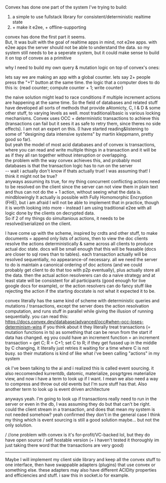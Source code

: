 

Convex has done one part of the system I've trying to build:
1) a simple to use fullstack library for consistent/deterministic realtime state
2) \+ make it e2ee, + offline-supporting

convex has done the first part it seems. \
But, It was built with the goal of realtime apps in mind, not e2ee apps. with e2ee apps the server should not be able to understand the data. so my system still needs to be a seperate system, but it could make sense to build it on top of convex as a primitive

why I need to build my own query & mutation logic on top of convex's ones:

lets say we are making an app with a global counter. lets say 2+ people press the "+1" button at the same time. the logic that a computer does to do this is: {read counter; compute counter + 1; write counter}

the naive solution might lead to race conditions if multiple increment actions are happening at the same time. So the field of databases and related stuff have developed all sorts of methods that provide aAtomicty, C, I & D & some other stuff, to varying levels as well.  most traditional/basic is various locking mechanisms. Convex uses OCC + deterministic transactions to achieve this (transactions can fail but it sees it as safe to retry them, since theres no side effects). I am not an expert on this. (I have started reading&listening to some of "designing data intensive systems" by martin kleppmann, pretty good so far). \
but yeah the model of most acid databases and of convex is transactions, where you can read and write multiple things in a transaction and it will be as if they all ran together without interuption or overlapping.  \
the problem with the way convex achieves this, and probably most databases is that the transaction logic has to run on the server \
-- wait i actually don't know if thats actually true! I was assuming that! I think it might not be true? \
anyways assuming its true, for my thing concurrent conflicting actions need to be resolved on the client since the server can not view them in plain text and thus can not do the + 1 action, without seeing what the data is. mindblowingly It actually is possible with Fully Homomorphic Encryption (FHE), but i am afraid I will not be able to implement that in practice, though it is worth looking into more - instead I am using traditional e2ee with all logic done by the clients on decrypted data.\
So if 2 of my things do simultanious actions, it needs to be resolved/serialized on the client. 

I have come up with the scheme, inspired by crdts and other stuff, to make documents = append only lists of actions, then to view the doc clients resolve the actions deterministically & same across all clients to produce actual doc state. docs will be small enough that this will be feasable (docs are closer to sql rows than to tables). each transaction actually will be resolved sequentially, no appearance-of necessary. all we need the server to do is maintain a canonical ordering of doc actions (and we could probably get client to do that too with p2p eventually), plus actually store all the data. then the actual action resolverers can do a naive strategy and at least state will be consistent for all participants (good enough for live google docs for example), or the action resolvers can do fancy stuff like rejecting the action if the starting docstate is not what it expected it to be. 

convex literally has the same kind of scheme with deterministic queries and mutations / transactions, except the server does the action resolvation computation, and runs stuff in parallel while giving the illusion of running sequentially. you can read this: 
https://docs.convex.dev/database/advanced/occ#when-occ-loses-determinism-wins
if you think about it they literally treat transactions (= mutation functions in ts)
as something that can be rerun from the start if data has changed. eg you could have an increment function = an increment transaction = get C; R = C+1; set C to R; if they get fussed up in the middle by C changing, it literally just retries it waiting for a time where C is not busy. so their mutations is kind of like what i've been calling "actions" in my system

ok I've been talking to the ai and i realized this is called event sourcing. it also reccomended kurrentdb, datomic, materialize, posgrtgres materialize view,  and now i have a term to look up if I want. I mean we also need a way to compress and throw out old events but I'm sure stuff has that.
Also another term to look up is event driven architecture



anyways yeah. I'm going to look up if transactions really need to run in the server or even in the db, I was assuming they do but that can't be right. could the client stream in a transaction, and does that mean my system is not needed somehow?
    yeah confirmed they don't in the general case
    I think my thing which is event sourcing is still a good solution maybe... but not the only solution. 

/
//one problem with convex is it's for-profit/VC-backed lol, but they do have open source / self hostable version (+ i haven't tested it thoroughly im just taking there word that the transactions are very good)


----

Maybe I will implement my client side library and keep all the convex stuff to one interface, then have swappable adapters (plugins) that use convex or something else. these adapters may also have different ACIDity properties and efficiencies and stuff. i saw this in socket.io for example.